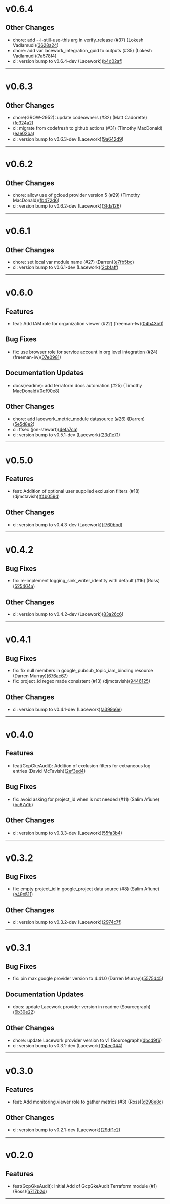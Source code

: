 # v0.6.4

## Other Changes
* chore: add --i-still-use-this arg in verify_release (#37) (Lokesh Vadlamudi)([3628a24](https://github.com/lacework/terraform-gcp-gke-audit-log/commit/3628a2454dc38d9ddbd2c296a196fdb76c81aed8))
* chore: add var lacework_integration_guid to outputs (#35) (Lokesh Vadlamudi)([7a578f4](https://github.com/lacework/terraform-gcp-gke-audit-log/commit/7a578f4104e66a42e0aef739340760eb07d37bd9))
* ci: version bump to v0.6.4-dev (Lacework)([b4d02af](https://github.com/lacework/terraform-gcp-gke-audit-log/commit/b4d02aff70db62b13181b57649192e312188d8f1))
---
# v0.6.3

## Other Changes
* chore(GROW-2952): update codeowners (#32) (Matt Cadorette)([fc324a2](https://github.com/lacework/terraform-gcp-gke-audit-log/commit/fc324a27374caf0dc9ebc5487a85cf6a925800ea))
* ci: migrate from codefresh to github actions (#31) (Timothy MacDonald)([eae02ba](https://github.com/lacework/terraform-gcp-gke-audit-log/commit/eae02baccbb9e96d2bb8f89cabee38fa7137e16f))
* ci: version bump to v0.6.3-dev (Lacework)([9a642d9](https://github.com/lacework/terraform-gcp-gke-audit-log/commit/9a642d9468aa07366f04abad7e15ad33e76e4e6e))
---
# v0.6.2

## Other Changes
* chore: allow use of gcloud provider version 5 (#29) (Timothy MacDonald)([fb472d6](https://github.com/lacework/terraform-gcp-gke-audit-log/commit/fb472d601e4737f6493f9fe664bd021a39e85068))
* ci: version bump to v0.6.2-dev (Lacework)([3fda126](https://github.com/lacework/terraform-gcp-gke-audit-log/commit/3fda126afbd80ff99cbfc947ad6c40405223dd74))
---
# v0.6.1

## Other Changes
* chore: set local var module name (#27) (Darren)([e7fb5bc](https://github.com/lacework/terraform-gcp-gke-audit-log/commit/e7fb5bc0e60c378a50661ff83da1a75ac16d64f5))
* ci: version bump to v0.6.1-dev (Lacework)([2cbfaff](https://github.com/lacework/terraform-gcp-gke-audit-log/commit/2cbfaff44634f251c0d9da2b08b3d89a3a81e6a9))
---
# v0.6.0

## Features
* feat: Add IAM role for organization viewer  (#22) (freeman-lw)([04b43b0](https://github.com/lacework/terraform-gcp-gke-audit-log/commit/04b43b03b5dc5f9269958539d2944388fa97846e))
## Bug Fixes
* fix: use browser role for service account in org level integration (#24) (freeman-lw)([07e0981](https://github.com/lacework/terraform-gcp-gke-audit-log/commit/07e0981c0a9a4b785d50bc99b4fd37aaabff12a3))
## Documentation Updates
* docs(readme): add terraform docs automation (#25) (Timothy MacDonald)([0df90e8](https://github.com/lacework/terraform-gcp-gke-audit-log/commit/0df90e8760f05c61dc14570408560681e55bbe23))
## Other Changes
* chore: add lacework_metric_module datasource (#26) (Darren)([5e5d8e2](https://github.com/lacework/terraform-gcp-gke-audit-log/commit/5e5d8e220c720e014c5a48e1f4f915bae32db188))
* ci: tfsec (jon-stewart)([4efa7ca](https://github.com/lacework/terraform-gcp-gke-audit-log/commit/4efa7ca221d1c2adb5dda24fbfdd6fa46125c935))
* ci: version bump to v0.5.1-dev (Lacework)([23d1e71](https://github.com/lacework/terraform-gcp-gke-audit-log/commit/23d1e71f02117f655d7ea3dc40666be4f70cc0e6))
---
# v0.5.0

## Features
* feat: Addition of optional user supplied exclusion filters (#18) (djmctavish)([f4b059d](https://github.com/lacework/terraform-gcp-gke-audit-log/commit/f4b059dc755d29467fd4ca32db160670c13218b4))
## Other Changes
* ci: version bump to v0.4.3-dev (Lacework)([f760bbd](https://github.com/lacework/terraform-gcp-gke-audit-log/commit/f760bbddb1c26dcf757ec469495bcef9fc48267e))
---
# v0.4.2

## Bug Fixes
* fix: re-implement logging_sink_writer_identity with default (#16) (Ross)([525464a](https://github.com/lacework/terraform-gcp-gke-audit-log/commit/525464a671deb28afbc0032e76c987b22cc10e1c))
## Other Changes
* ci: version bump to v0.4.2-dev (Lacework)([83a26c6](https://github.com/lacework/terraform-gcp-gke-audit-log/commit/83a26c6c41289deecff33a4e8714398e310a1871))
---
# v0.4.1

## Bug Fixes
* fix: fix null members in google_pubsub_topic_iam_binding resource (Darren Murray)([676ac67](https://github.com/lacework/terraform-gcp-gke-audit-log/commit/676ac67322f6ded88ada07f8b1734dfc34333816))
* fix: project_id regex made consistent (#13) (djmctavish)([9446125](https://github.com/lacework/terraform-gcp-gke-audit-log/commit/9446125e1e5eb914a265688ef13df4a1410c4d79))
## Other Changes
* ci: version bump to v0.4.1-dev (Lacework)([a399a6e](https://github.com/lacework/terraform-gcp-gke-audit-log/commit/a399a6e8a88553a8495098b4b901e71783efe05c))
---
# v0.4.0

## Features
* feat(GcpGkeAudit): Addition of exclusion filters for extraneous log entries (David McTavish)([2ef3ed4](https://github.com/lacework/terraform-gcp-gke-audit-log/commit/2ef3ed407efc60ca3e31246c8577dcfbd42884de))
## Bug Fixes
* fix: avoid asking for project_id when is not needed (#11) (Salim Afiune)([bc67a1b](https://github.com/lacework/terraform-gcp-gke-audit-log/commit/bc67a1b43c29001e4b29551ca022df69466093bf))
## Other Changes
* ci: version bump to v0.3.3-dev (Lacework)([55fa3b4](https://github.com/lacework/terraform-gcp-gke-audit-log/commit/55fa3b42b5c6b0aa33640004d46fc8913cd11008))
---
# v0.3.2

## Bug Fixes
* fix: empty project_id in google_project data source (#8) (Salim Afiune)([e49c511](https://github.com/lacework/terraform-gcp-gke-audit-log/commit/e49c511ef6442efd83cb4bae35090e92c9529cac))
## Other Changes
* ci: version bump to v0.3.2-dev (Lacework)([2974c7f](https://github.com/lacework/terraform-gcp-gke-audit-log/commit/2974c7f7c03027ea368820fafaca196943edf3c7))
---
# v0.3.1

## Bug Fixes
* fix: pin max google provider version to 4.41.0 (Darren Murray)([5575d45](https://github.com/lacework/terraform-gcp-gke-audit-log/commit/5575d45f15cc5c4f743236a80f4f8d3ffd0012e0))
## Documentation Updates
* docs: update Lacework provider version in readme (Sourcegraph)([6b30e22](https://github.com/lacework/terraform-gcp-gke-audit-log/commit/6b30e2217aa2c6a8faff9521584a5961869fe4cb))
## Other Changes
* chore: update Lacework provider version to v1 (Sourcegraph)([dbcd9f6](https://github.com/lacework/terraform-gcp-gke-audit-log/commit/dbcd9f6f6efabbeeca3c03ccf53eb62132e04f79))
* ci: version bump to v0.3.1-dev (Lacework)([04ec044](https://github.com/lacework/terraform-gcp-gke-audit-log/commit/04ec04441ad7be3fc5aa226c0d8d39984e5d9bab))
---
# v0.3.0

## Features
* feat: Add monitoring.viewer role to gather metrics (#3) (Ross)([d298e8c](https://github.com/lacework/terraform-gcp-gke-audit-log/commit/d298e8cd80c4f9664c829000246cdb4d853337a1))
## Other Changes
* ci: version bump to v0.2.1-dev (Lacework)([29df1c2](https://github.com/lacework/terraform-gcp-gke-audit-log/commit/29df1c28e1de56aacb2839043bfcf64d83c17457))
---
# v0.2.0

## Features
* feat(GcpGkeAudit): Initial Add of GcpGkeAudit Terraform module (#1) (Ross)([a717b2d](https://github.com/lacework/terraform-gcp-gke-audit-log/commit/a717b2dd20ed78775dc7888f31d2ff1322ac7f9b))
---
